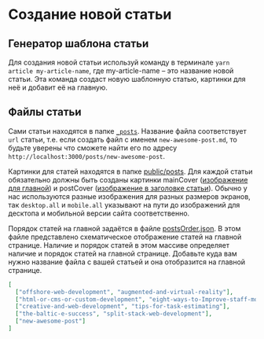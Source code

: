 # Создание новой статьи

## Генератор шаблона статьи

Для создания новой статьи используй команду в терминале `yarn article my-article-name`,
где my-article-name – это название новой статьи.
Эта команда создаст новую шаблонную статью, картинки для неё и добавит её на главную.

## Файлы статьи

Сами статьи находятся в папке [`_posts`](../_posts).
Название файла соответствует `url` статьи, т.e. если создать файл с именем `new-awesome-post.md`, 
то будьте уверены что сможете найти его по адресу `http://localhost:3000/posts/new-awesome-post`.

Картинки для статей находятся в папке [public/posts](../public/posts).
Для каждой статьи обязательно должны быть созданы картинки
mainCover ([изображение для главной](http://s.csssr.ru/U31J879TR/20200527101534.jpg)) и 
postCover ([изображение в заголовке статьи](http://s.csssr.ru/U31J879TR/20200527101626.jpg)).
Обычно у нас используются разные изображения для разных размеров экранов, 
так `desktop.all` и `mobile.all` указывают на пути до изображений для десктопа и мобильной версии сайта соответственно.

Порядок статей на главной задаётся в файле [postsOrder.json](../postsOrder.json).
В этом файле представлено схематическое отображение статей на главной странице.
Наличие и порядок статей в этом массиве определяет наличие и порядок статей на главной странице.
Добавьте куда вам нужно название файла с вашей статьей и она отобразится на главной странице.
```json
[
  ["offshore-web-development", "augmented-and-virtual-reality"],
  ["html-or-cms-or-custom-development", "eight-ways-to-Improve-staff-motivation"],
  ["creative-and-web-development", "tips-for-task-estimating"],
  ["the-baltic-e-success", "split-stack-web-development"],
  ["new-awesome-post"]
]
```
